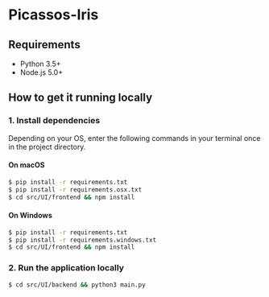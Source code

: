 # Picassos-Iris

## Requirements
- Python 3.5+
- Node.js 5.0+


## How to get it running locally

### 1. Install dependencies

Depending on your OS, enter the following commands in your terminal once in the project directory.

#### On macOS
```sh
$ pip install -r requirements.txt
$ pip install -r requirements.osx.txt
$ cd src/UI/frontend && npm install
```

#### On Windows
```sh
$ pip install -r requirements.txt
$ pip install -r requirements.windows.txt
$ cd src/UI/frontend && npm install
```

### 2. Run the application locally

```sh
$ cd src/UI/backend && python3 main.py
```
